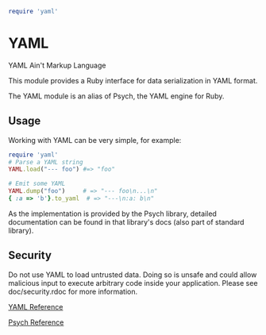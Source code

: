 
```ruby
require 'yaml'
```

# YAML

YAML Ain't Markup Language

This module provides a Ruby interface for data serialization in YAML
format.

The YAML module is an alias of Psych, the YAML engine for Ruby.

## Usage

Working with YAML can be very simple, for example:


```ruby
require 'yaml'
# Parse a YAML string
YAML.load("--- foo") #=> "foo"

# Emit some YAML
YAML.dump("foo")     # => "--- foo\n...\n"
{ :a => 'b'}.to_yaml  # => "---\n:a: b\n"
```

As the implementation is provided by the Psych library, detailed
documentation can be found in that library's docs (also part of standard
library).

## Security

Do not use YAML to load untrusted data. Doing so is unsafe and could
allow malicious input to execute arbitrary code inside your application.
Please see doc/security.rdoc for more information.

[YAML
Reference](https://ruby-doc.org/stdlib-2.5.0/libdoc/yaml/rdoc/YAML.html)



[Psych
Reference](https://ruby-doc.org/stdlib-2.5.0/libdoc/psych/rdoc/Psych.html)

